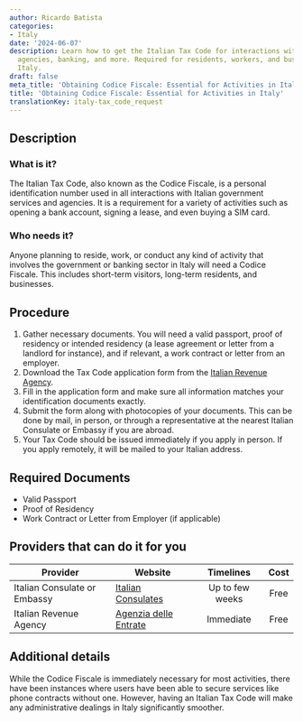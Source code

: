 ```yaml
---
author: Ricardo Batista
categories:
- Italy
date: '2024-06-07'
description: Learn how to get the Italian Tax Code for interactions with government
  agencies, banking, and more. Required for residents, workers, and businesses in
  Italy.
draft: false
meta_title: 'Obtaining Codice Fiscale: Essential for Activities in Italy'
title: 'Obtaining Codice Fiscale: Essential for Activities in Italy'
translationKey: italy-tax_code_request
---
```



## Description
### What is it?
The Italian Tax Code, also known as the Codice Fiscale, is a personal identification number used in all interactions with Italian government services and agencies. It is a requirement for a variety of activities such as opening a bank account, signing a lease, and even buying a SIM card.

### Who needs it?
Anyone planning to reside, work, or conduct any kind of activity that involves the government or banking sector in Italy will need a Codice Fiscale. This includes short-term visitors, long-term residents, and businesses.

## Procedure

1. Gather necessary documents. You will need a valid passport, proof of residency or intended residency (a lease agreement or letter from a landlord for instance), and if relevant, a work contract or letter from an employer.
2. Download the Tax Code application form from the [Italian Revenue Agency](https://www.agenziaentrate.gov.it/).
3. Fill in the application form and make sure all information matches your identification documents exactly. 
4. Submit the form along with photocopies of your documents. This can be done by mail, in person, or through a representative at the nearest Italian Consulate or Embassy if you are abroad. 
5. Your Tax Code should be issued immediately if you apply in person. If you apply remotely, it will be mailed to your Italian address.

## Required Documents
- Valid Passport
- Proof of Residency
- Work Contract or Letter from Employer (if applicable)

## Providers that can do it for you

| Provider   |          Website          |    Timelines    |       Cost     |
| -----------| ------------------------  | :-------------: | :------------: |
| Italian Consulate or Embassy | [Italian Consulates](https://www.esteri.it/it/) | Up to few weeks | Free |
| Italian Revenue Agency | [Agenzia delle Entrate](https://www.agenziaentrate.gov.it/) | Immediate | Free |

## Additional details
While the Codice Fiscale is immediately necessary for most activities, there have been instances where users have been able to secure services like phone contracts without one. However, having an Italian Tax Code will make any administrative dealings in Italy significantly smoother.